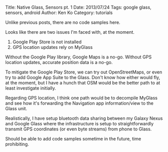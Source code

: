 Title: Native Glass, Sensors pt. 1
Date: 2013/07/24
Tags: google glass, sensors, android 
Author: Ken Ko
Category: tutorials

Unlike previous posts, there are no code samples here. 

Looks like there are two issues I'm faced with, at the moment. 

1. Google Play Store is not installed
2. GPS location updates rely on MyGlass

Without the Google Play library, Google Maps is a no-go. 
Without GPS location updates, accurate position data is a no-go.

To mitigate the Google Play Store, we can try out OpenStreetMaps, or even 
try to add Google App Suite to the Glass. Don't know how either would fly, 
at the moment, but I have a hunch that OSM would be the better path to at 
least investigate initially. 

Regarding GPS location, I think one path would be to decompile MyGlass and 
see how it's forwarding the Navigation app information/view to the Glass unit.

Realistically, I have setup bluetooth data sharing between my Galaxy
Nexus and Google Glass where the infrastructure is setup to 
straightforwardly transmit GPS coordinates (or even byte streams) from 
phone to Glass. 

Should be able to add code samples sometime in the future, time 
prohibiting.
